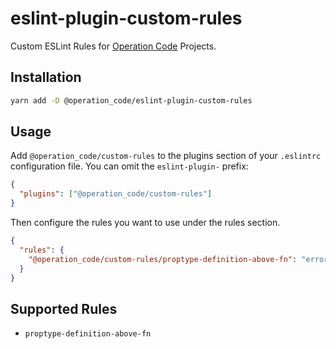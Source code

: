 # eslint-plugin-custom-rules

Custom ESLint Rules for [Operation Code](https://github.com/operationCode/) Projects.

## Installation

```bash
yarn add -D @operation_code/eslint-plugin-custom-rules
```

## Usage

Add `@operation_code/custom-rules` to the plugins section of your `.eslintrc` configuration file. You can omit the `eslint-plugin-` prefix:

```json
{
  "plugins": ["@operation_code/custom-rules"]
}
```

Then configure the rules you want to use under the rules section.

```json
{
  "rules": {
    "@operation_code/custom-rules/proptype-definition-above-fn": "error"
  }
}
```

## Supported Rules

- `proptype-definition-above-fn`
